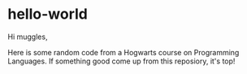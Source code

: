 # hello-world

Hi muggles,

Here is some random code from a Hogwarts course on Programming Languages.
If something good come up from this reposiory, it's top!
